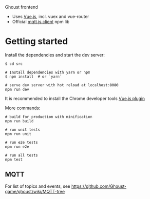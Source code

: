 Ghoust frontend

* Uses [Vue.js](https://vuejs.org/), incl. vuex and vue-router
* Official [mqtt.js client](https://www.npmjs.com/package/mqtt) npm lib


# Getting started

Install the dependencies and start the dev server:

    $ cd src

    # Install dependencies with yarn or npm
    $ npm install  # or `yarn`

    # serve dev server with hot reload at localhost:8080
    npm run dev

It is recommended to install the Chrome developer tools [Vue.js plugin](https://chrome.google.com/webstore/detail/vuejs-devtools/nhdogjmejiglipccpnnnanhbledajbpd)

More commands:

    # build for production with minification
    npm run build

    # run unit tests
    npm run unit

    # run e2e tests
    npm run e2e

    # run all tests
    npm test


## MQTT

For list of topics and events, see https://github.com/Ghoust-game/ghoust/wiki/MQTT-tree
